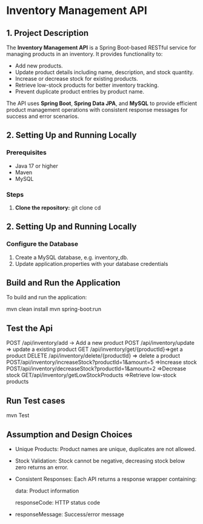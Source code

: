 # Inventory Management API

## 1. Project Description

The **Inventory Management API** is a Spring Boot-based RESTful service for managing products in an inventory. It provides functionality to:

- Add new products.
- Update product details including name, description, and stock quantity.
- Increase or decrease stock for existing products.
- Retrieve low-stock products for better inventory tracking.
- Prevent duplicate product entries by product name.

The API uses **Spring Boot**, **Spring Data JPA**, and **MySQL** to provide efficient product management operations with consistent response messages for success and error scenarios.


## 2. Setting Up and Running Locally

### Prerequisites
- Java 17 or higher
- Maven
- MySQL

### Steps

1. **Clone the repository:**
git clone <your-repo-url>
cd <your-project-folder>



## 2. Setting Up and Running Locally

### Configure the Database
1. Create a MySQL database, e.g. inventory_db.
2. Update application.properties with your database credentials

## Build and Run the Application

To build and run the application:

mvn clean install
mvn spring-boot:run

## Test the Api

POST /api/inventory/add  ->	Add a new product
POST  /api/inventory/update => update a existing product
GET  /api/inventory/get/{productId}=>get a product
DELETE /api/inventory/delete/{productId} => delete a product
POST/api/inventory/increaseStock?productId=1&amount=5	 =>Increase stock
POST/api/inventory/decreaseStock?productId=1&amount=2	=>Decrease stock
GET/api/inventory/getLowStockProducts  	=>Retrieve low-stock products

## Run Test cases

mvn Test

## Assumption and Design Choices

- Unique Products: Product names are unique, duplicates are not allowed.

- Stock Validation: Stock cannot be negative, decreasing stock below zero returns an error.

- Consistent Responses: Each API returns a response wrapper containing:

  data: Product information

  responseCode: HTTP status code

- responseMessage: Success/error message





